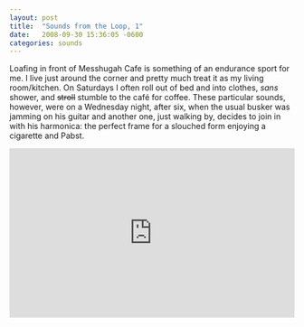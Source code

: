 ```yaml
---
layout: post
title:  "Sounds from the Loop, 1"
date:   2008-09-30 15:36:05 -0600
categories: sounds
---
```


Loafing in front of Messhugah Cafe is something of an endurance sport for me. I live just around the corner and pretty much treat it as my living room/kitchen. On Saturdays I often roll out of bed and into clothes, <em>sans</em> shower, and <del datetime="2008-09-30T18:51:32+00:00">stroll</del> stumble to the café for coffee. These particular sounds, however, were on a Wednesday night, after six, when the usual busker was jamming on his guitar and another one, just walking by, decides to join in with his harmonica: the perfect frame for a slouched form enjoying a cigarette and Pabst.

<iframe width="100%" height="300" scrolling="no" frameborder="no" src="https://w.soundcloud.com/player/?url=https%3A//api.soundcloud.com/tracks/310360914&amp;auto_play=false&amp;hide_related=false&amp;show_comments=true&amp;show_user=true&amp;show_reposts=false&amp;visual=true"></iframe>
